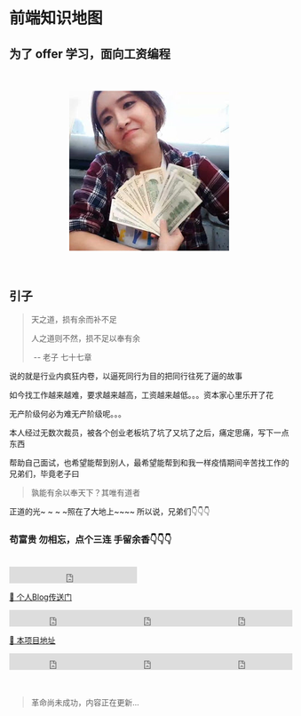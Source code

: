 # 前端知识地图

## 为了 offer 学习，面向工资编程

<div style="display: flex;justify-content:center;align-items: center;height: 360px;">
  <img src="./.vuepress/assets/img/chenyifaer.jpg"/>
</div>

## 引子

> 天之道，损有余而补不足
>
> 人之道则不然，损不足以奉有余
>
> ​							-- 老子 七十七章


说的就是行业内疯狂内卷，以逼死同行为目的把同行往死了逼的故事

如今找工作越来越难，要求越来越高，工资越来越低。。。资本家心里乐开了花

无产阶级何必为难无产阶级呢。。。

本人经过无数次裁员，被各个创业老板坑了坑了又坑了之后，痛定思痛，写下一点东西

帮助自己面试，也希望能帮到别人，最希望能帮到和我一样疫情期间辛苦找工作的兄弟们，毕竟老子曰

> 孰能有余以奉天下？其唯有道者

正道的光~ ~ ~ ~照在了大地上~~~~
所以说，兄弟们👇👇👇

### 苟富贵 勿相忘，点个三连 手留余香👇👇👇
<br>
<div style="display:flex;">
  <iframe src="https://ghbtns.com/github-btn.html?user=yuartian&type=follow&count=true&size=large" frameborder="0" scrolling="0" width="230" height="30" title="Follow @Yu on GitHub"></iframe>
</div>

[🌌 个人Blog传送门](https://github.com/YuArtian/blog)

<div style="display:flex;">
  <iframe src="https://ghbtns.com/github-btn.html?user=yuartian&repo=blog&type=star&count=true&size=large" frameborder="0" scrolling="0" width="170" height="30" title="GitHub"></iframe>
	<iframe src="https://ghbtns.com/github-btn.html?user=yuartian&repo=blog&type=fork&count=true&size=large" frameborder="0" scrolling="0" width="170" height="30" title="Fork twbs/bootstrap on GitHub"></iframe>
  <iframe src="https://ghbtns.com/github-btn.html?user=yuartian&repo=blog&type=watch&count=true&size=large&v=2" frameborder="0" scrolling="0" width="170" height="30" title="GitHub"></iframe>
</div>

[🌌 本项目地址](https://github.com/YuArtian/yuartian.github.io)

<div style="display:flex;">
  <iframe src="https://ghbtns.com/github-btn.html?user=yuartian&repo=yuartian.github.io&type=star&count=true&size=large" frameborder="0" scrolling="0" width="170" height="30" title="GitHub"></iframe>
	<iframe src="https://ghbtns.com/github-btn.html?user=yuartian&repo=yuartian.github.io&type=fork&count=true&size=large" frameborder="0" scrolling="0" width="170" height="30" title="Fork twbs/bootstrap on GitHub"></iframe>
  <iframe src="https://ghbtns.com/github-btn.html?user=yuartian&repo=yuartian.github.io&type=watch&count=true&size=large&v=2" frameborder="0" scrolling="0" width="170" height="30" title="GitHub"></iframe>
</div>
<br>
<br>

> 革命尚未成功，内容正在更新...